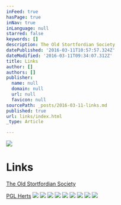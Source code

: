 ```yaml
---
inFeed: true
hasPage: true
inNav: true
inLanguage: null
starred: false
keywords: []
description: The Old Stortfordian Society
datePublished: '2016-03-11T10:57:57.324Z'
dateModified: '2016-03-11T09:34:07.312Z'
title: Links
author: []
authors: []
publisher:
  name: null
  domain: null
  url: null
  favicon: null
sourcePath: _posts/2016-03-11-links.md
published: true
url: links/index.html
_type: Article

---
```

![](https://the-grid-user-content.s3-us-west-2.amazonaws.com/f33c5a96-5259-4059-a5c9-2db9bb4fef4b.jpg)

# Links

[The Old Stortfordian Society][0]

[PGL Herts][1]
![](https://the-grid-user-content.s3-us-west-2.amazonaws.com/2254afac-74d5-4f18-af1a-17aeeda8f913.jpg)
![](https://the-grid-user-content.s3-us-west-2.amazonaws.com/44235544-c64b-4fa5-a080-a7f36ad6feed.jpg)
![](https://the-grid-user-content.s3-us-west-2.amazonaws.com/1062fa89-dae4-4cc0-bb7f-682a7393d184.png)
![](https://the-grid-user-content.s3-us-west-2.amazonaws.com/0eeaeef9-45c9-43c9-bdda-4d98cd8e4fe6.jpg)
![](https://the-grid-user-content.s3-us-west-2.amazonaws.com/f9cee711-7d0c-43fa-98d6-e900afae5af0.png)
![](https://the-grid-user-content.s3-us-west-2.amazonaws.com/c0c08911-e85e-48c0-a7b8-5a579e40c96a.jpg)
![](https://the-grid-user-content.s3-us-west-2.amazonaws.com/868752b8-fa4a-4187-8dd8-8da024a32a48.jpg)
![](https://the-grid-user-content.s3-us-west-2.amazonaws.com/08687cbd-9275-44a5-a1b5-45c7269df2fd.png)
![](https://the-grid-user-content.s3-us-west-2.amazonaws.com/c400ef34-0b11-4455-8c33-d382089b7a3e.png)

[0]: www.bishopsstortfordcollege.org
[1]: www.pglherts.org